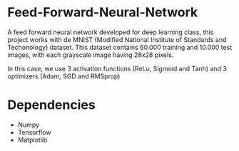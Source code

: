 # Feed-Forward-Neural-Network

A feed forward neural network developed for deep learning class, this project works with de MNIST (Modified National Institute of Standards and Techonology) dataset. This dataset contains 60.000 training and 10.000 test images, with each grayscale image having 28x28 pixels.

In this case, we use 3 activation functions (ReLu, Sigmoid and Tanh) and 3 optimizers (Adam, SGD and RMSprop)

# Dependencies

- Numpy
- Tensorflow
- Matplotlib
